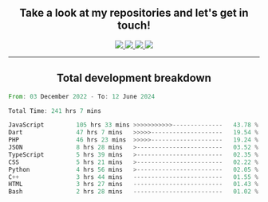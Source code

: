 <h2 align="center">
  Take a look at my repositories and let's get in touch!
</h2>
<p align="center">
  <a href="https://www.instagram.com/rayhanarkan?igsh=MXM3dHhmMTZ3ZWVsaA==">
    <img src="https://img.icons8.com/material-outlined/30/689d6a/instagram.png"/>
  </a>
  <a href="https://www.linkedin.com/in/rayhanarkan/">
    <img src="https://img.icons8.com/material-outlined/30/689d6a/linkedin.png"/>
  </a>
  <a href="">
    <img src="https://img.icons8.com/material-outlined/30/689d6a/geography.png"/>
  </a>
  <a href="mailto:rayhanarkan30@gmail.com">
    <img src="https://img.icons8.com/material-outlined/30/689d6a/email.png"/>
  </a>
</p>

---

<h2 align="center">Total development breakdown</h2>

<p align="center">
<!--START_SECTION:waka-->

```rust
From: 03 December 2022 - To: 12 June 2024

Total Time: 241 hrs 7 mins

JavaScript         105 hrs 33 mins >>>>>>>>>>>--------------   43.78 %
Dart               47 hrs 7 mins   >>>>>--------------------   19.54 %
PHP                46 hrs 23 mins  >>>>>--------------------   19.24 %
JSON               8 hrs 28 mins   >------------------------   03.52 %
TypeScript         5 hrs 39 mins   >------------------------   02.35 %
CSS                5 hrs 21 mins   >------------------------   02.22 %
Python             4 hrs 56 mins   >------------------------   02.05 %
C++                3 hrs 44 mins   -------------------------   01.55 %
HTML               3 hrs 27 mins   -------------------------   01.43 %
Bash               2 hrs 28 mins   -------------------------   01.02 %
```

<!--END_SECTION:waka-->
</p>
